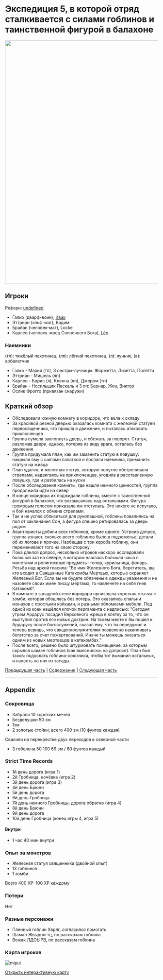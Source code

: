 # Экспедиция 5, в которой отряд сталкивается с силами гоблинов и таинственной фигурой в балахоне

<a href="https://github.com/user-attachments/assets/fb177e88-57e9-4f2d-8956-5642c741f0a7" title="By William McAusland (Outland Arts)">
	<img src="https://github.com/user-attachments/assets/fb177e88-57e9-4f2d-8956-5642c741f0a7" style="width:800px" />
</a>
<!--
	<a href="">
	<img src="" style="width:800px" />
</a>
-->

## Игроки

Рефери: [undefined](https://t.me/oktottrpg)

- Галко (дварф-воин), [Квак](https://t.me/troglog)
- Эттриан (эльф-маг), Вадим
- Брайан (человек-маг), Locke
- Карлео (человек-жрец Солнечного Бога), [Léo](https://t.me/fiftyforfifty)

### Наемники

(тп): тяжёлый пехотинец, (лп): лёгкий пехотинец, (л): лучник, (а): арбалетчик

- Галко - Мария (тп), 3 сестры-лучницы: Жоржетта, Лизетта, Полетта
- Эттриан - Мишель (лп)
- Карлео - Борис (л), Кленна (лп), Джером (тп)
- Брайан - Носильщик Паскаль и 3 лп: Бернар, Жон, Виктор
- Ослик Фрогго (привязан снаружи)

## Краткий обзор

- Обследовали южную комнату в коридоре, что вела к складу
- За красивой резной дверью оказалась комната с железной статуей первосященника, что пришла в движение, и пыталась
  атаковать приключенцев
- Группа сумела захлопнуть дверь, и сбежать за поворот. Статуя, разломав двери, однако, потеряв из виду врага, осталась
  без движения
- Группа придумала план, как им заманить статую в ловушку: накрыли яму с шипами палаткой и послали наёмника, приманить
  статую на живца
- План удался, и железная статуя, которую попутно обстреливали стрелами, надвигаясь на приключенцев, угодила в
  расставленную ловушку, где и разбилась на куски
- После обследования комнаты, где нашли немного ценностей, группа продолжила идти на север
- В конце коридора их поджидали гоблины, вместе с таинственной фигурой в балахоне, что возвышалась над остальными.
  Фигура громовым голосом приказала им отступать. Это никого не испугало, и бой начался с обмена стрелами.
- Так и не успев сблизиться для рукопашной, гоблины повалились на пол от заклинания Сон, а фигура спешно ретировалась за
  дверь рядом
- Авантюристы добили всех гоблинов, кроме одного. Устроив допрос, группа узнают, сколько всего гоблинов было в
  подземелье, детали об их логове и прочее. Наобещав с три короба гоблину, они переменивают того на свою сторону.
- Пока длился допрос, несколько игроков наскоро исследовали большой зал на севере, в котором нашлась большая чаша с
  монетами и религиозные предметы: топор, курильница, фонарь. Резьба над аркой гласила: "Во имя Железного Бога,
  берегитесь, вы, кто входит в Священные Катакомбы Мертвых, которые охраняет Железный Бог. Если вы не будете облачены в
  одежды уважения и не назовете своих имён писцу мертвых, то навлечете на себя гнев Катакомб".
- В комнате в западной стене коридора произошла короткая стычка с зомби, которая обошлась без потерь. Это оказались
  спальни монахов с простыми койками, и разными обломками мебели. Под одной из коек нашёлся клочок пергамента с
  надписью: "Сегодня утром Ардарус посадил Верховного жреца в клетку за то, что он выступил против его новых доктрин. На
  твоем месте я бы пошел к Ардарусу после богослужений, сказал ему, что ты передумал и теперь веришь, что
  священнослужителям позволено накапливать богатство за счет пожертвований. Иначе ты можешь оказаться одним из новых
  мертвецов в катакомбах."
- После всего, решено было штурмовать помещение, за которым скрылся шаман гоблинов (как выяснилось на допросе). План был
  таков: подослать гоблина-союзника, чтобы тот выманил остальных, и напасть на них из засады.

[Предыдущая часть](./2024-06-30-game-4.md) | [Содержание](./Readme.md) | [Следующая часть](./2024-07-21-game-6.md)

---

## Appendix

### Сокровища

- Забрали 10 коротких мечей
- Безделушки 50 зм
- 1зм
- 2 золотые стойки, всего 400 зм (10 фунтов каждая)

Свалили на перекрёстке двух переходов в северной части

- 3 гобелена 50 100 69 зм / 60 фунтов каждый

### Strict Time Records

- 1й день дорога (игра 1)
- 2й Гробница, ночёвка (игра 2)
- 3й день дорога (игра 3)
- 4й день Брюнн
- 5й день дорога
- 6й день Гробница
- 7й день немного Гробницы, дорога обратно (игра 4)
- 8й день Брюнн
- 9й день дорога
- 10й день Гробница (конец игры 4, игра 5)

#### Внутри

- 1 час 40 мин внутри

### Опыт за монстров

- Железная статуя священника (двойной опыт)
- 13 гоблинов
- 1 зомби

Всего 400 XP: 100 XP каждому

### Потери

Нет

### Разные персонажи

- Пленный гоблин Хврлг, согласился помогать
- Шаман Жвыдплгтц, по рассказам гоблина
- Вожак ЛДОЫРВ, по рассказам гоблина

### Карта игроков

![mipui](https://github.com/user-attachments/assets/3c55053c-485c-4991-91ba-9519e578f48d)

<a title="Карта игроков" targe="_blank" href="https://www.mipui.net/app/index.html?mid=mmmuwhzl648">Открыть
интерактивную карту</a>
